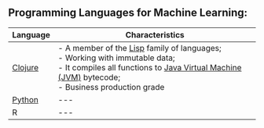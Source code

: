 ## Programming Languages for Machine Learning:

Language | Characteristics
--- | ---
<a href="./programming_language/Clojure">Clojure</a> | - A member of the <a href="https://en.wikipedia.org/wiki/Lisp_(programming_language)">Lisp</a> family of languages;<br/>- Working with immutable data;<br/>- It compiles all functions to <a href="https://en.wikipedia.org/wiki/Java_virtual_machine">Java Virtual Machine (JVM)</a> bytecode;<br/>- Business production grade
<a href="./programming_language/Python">Python</a> | ---
R | ---
